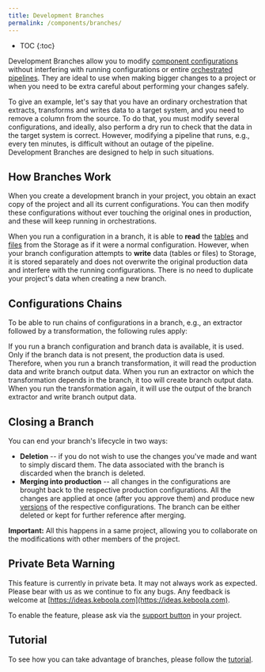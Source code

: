 ```yaml
---
title: Development Branches
permalink: /components/branches/
---
```


* TOC
{:toc}

Development Branches allow you to modify [component configurations](/components/) without interfering with running 
configurations or entire [orchestrated pipelines](/orchestrator/). They are ideal to use when making bigger changes 
to a project or when you need to be extra careful about performing your changes safely. 

To give an example, let's say that you have an ordinary orchestration that extracts, transforms and writes data 
to a target system, and you need to remove a column from the source. To do that, you must modify several configurations, 
and ideally, also perform a dry run to check that the data in the target system is correct. However, modifying a pipeline 
that runs, e.g., every ten minutes, is difficult without an outage of the pipeline. Development Branches are designed 
to help in such situations.

## How Branches Work
When you create a development branch in your project, you obtain an exact copy of the project and all its current 
configurations. You can then modify these configurations without ever touching the original ones in production, 
and these will keep running in orchestrations. 

When you run a configuration in a branch, it is able to **read** the [tables](/storage/tables/) and [files](/storage/files/) 
from the Storage as if it were a normal configuration. However, when your branch configuration attempts to **write** data
(tables or files) to Storage, it is stored separately and does not overwrite the original production data and interfere
with the running configurations. There is no need to duplicate your project's data when creating a new branch. 

## Configurations Chains
To be able to run chains of configurations in a branch, e.g., an extractor followed by a transformation, the following rules
apply: 

If you run a branch configuration and branch data is available, it is used. Only if the branch data is not present, 
the production data is used. Therefore, when you run a branch transformation, it will read the production data and write 
branch output data. When you run an extractor on which the transformation depends in the branch, it too will create branch 
output data. When you run the transformation again, it will use the output of the branch extractor and write branch output 
data.

## Closing a Branch
You can end your branch's lifecycle in two ways:

- **Deletion** -- if you do not wish to use the changes you've made and want to simply discard them. The data associated with the branch is discarded when the branch is deleted.
- **Merging into production** -- all changes in the configurations are brought back to the respective production configurations. All the changes are applied at once (after you approve them) and produce new [versions](/components/#configuration-versions) of the respective configurations. The branch can be either deleted or kept for further reference after merging. 

**Important:** All this happens in a same project, allowing you to collaborate on the modifications with other members 
of the project.

## Private Beta Warning
This feature is currently in private beta. It may not always work as expected. Please bear with us as we continue to fix any 
bugs. Any feedback is welcome at [https://ideas.keboola.com](https://ideas.keboola.com).

To enable the feature, please ask via the [support button](/management/support/) in your project.

## Tutorial
To see how you can take advantage of branches, please follow the [tutorial](/tutorial/branches/).
